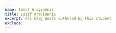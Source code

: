 ```yaml
---
name: Iosif Aragiannis
title: Iosif Aragiannis
excerpt: All blog posts authored by this student
exclude:
---
```

